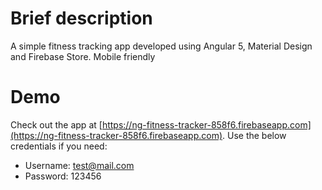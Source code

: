# Brief description
A simple fitness tracking app developed using Angular 5, Material Design and Firebase Store. Mobile friendly

# Demo
Check out the app at [https://ng-fitness-tracker-858f6.firebaseapp.com](https://ng-fitness-tracker-858f6.firebaseapp.com). Use the below credentials if you need:
- Username: test@mail.com
- Password: 123456
